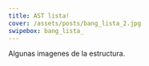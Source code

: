 ```yaml
---
title: AST lista!
cover: /assets/posts/bang_lista_2.jpg
swipebox: bang_lista_
---
```

Algunas imagenes de la estructura.
